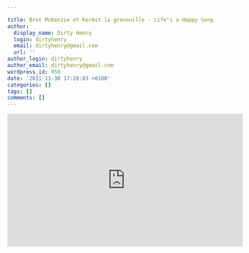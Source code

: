 ```yaml
---

title: Bret McKenzie et Kermit la grenouille - Life's a Happy Song
author:
  display_name: Dirty Henry
  login: dirtyhenry
  email: dirtyhenry@gmail.com
  url: ''
author_login: dirtyhenry
author_email: dirtyhenry@gmail.com
wordpress_id: 959
date: '2011-11-30 17:28:03 +0100'
categories: []
tags: []
comments: []
---
```

<iframe width="540" height="304" src="http://www.youtube.com/embed/aDnTo2S2BrA" frameborder="0" allowfullscreen></iframe>
